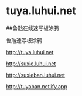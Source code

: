 # tuya.luhui.net
##鲁虺在线速写板涂鸦

鲁虺速写板涂鸦


http://tuya.luhui.net


http://suxie.luhui.net


http://suxieban.luhui.net


http://tuyaban.netlify.app
